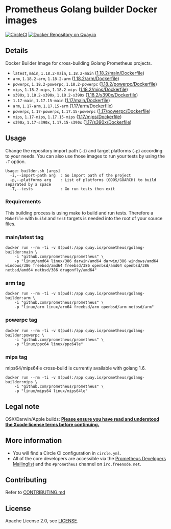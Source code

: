 # Prometheus Golang builder Docker images

[![CircleCI](https://circleci.com/gh/prometheus/golang-builder/tree/master.svg?style=shield)][circleci]
[![Docker Repository on Quay.io](https://quay.io/repository/prometheus/golang-builder/status)][quayio]

## Details

Docker Builder Image for cross-building Golang Prometheus projects.

- `latest`, `main`, `1.18.2-main`, `1.18.2-main` ([1.18.2/main/Dockerfile](1.18.2/main/Dockerfile))
- `arm`, `1.18.2-arm`, `1.18.2-arm` ([1.18.2/arm/Dockerfile](1.18.2/arm/Dockerfile))
- `powerpc`, `1.18.2-powerpc`, `1.18.2-powerpc` ([1.18.2/powerpc/Dockerfile](1.18.2/powerpc/Dockerfile))
- `mips`, `1.18.2-mips`, `1.18.2-mips` ([1.18.2/mips/Dockerfile](1.18.2/mips/Dockerfile))
- `s390x`, `1.18.2-s390x`, `1.18.2-s390x` ([1.18.2/s390x/Dockerfile](1.18.2/s390x/Dockerfile))
- `1.17-main`, `1.17.15-main` ([1.17/main/Dockerfile](1.17/main/Dockerfile))
- `arm`, `1.17-arm`, `1.17.15-arm` ([1.17/arm/Dockerfile](1.17/arm/Dockerfile))
- `powerpc`, `1.17-powerpc`, `1.17.15-powerpc` ([1.17/powerpc/Dockerfile](1.17/powerpc/Dockerfile))
- `mips`, `1.17-mips`, `1.17.15-mips` ([1.17/mips/Dockerfile](1.17/mips/Dockerfile))
- `s390x`, `1.17-s390x`, `1.17.15-s390x` ([1.17/s390x/Dockerfile](1.17/s390x/Dockerfile))

## Usage

Change the repository import path (`-i`) and target platforms (`-p`) according to your needs.
You can also use those images to run your tests by using the `-T` option.

```
Usage: builder.sh [args]
  -i,--import-path arg  : Go import path of the project
  -p,--platforms arg    : List of platforms (GOOS/GOARCH) to build separated by a space
  -T,--tests            : Go run tests then exit
```

### Requirements

This building process is using make to build and run tests.
Therefore a `Makefile` with `build` and `test` targets is needed into the root of your source files.

### main/latest tag

```
docker run --rm -ti -v $(pwd):/app quay.io/prometheus/golang-builder:main \
    -i "github.com/prometheus/prometheus" \
    -p "linux/amd64 linux/386 darwin/amd64 darwin/386 windows/amd64 windows/386 freebsd/amd64 freebsd/386 openbsd/amd64 openbsd/386 netbsd/amd64 netbsd/386 dragonfly/amd64"
```

### arm tag

```
docker run --rm -ti -v $(pwd):/app quay.io/prometheus/golang-builder:arm \
    -i "github.com/prometheus/prometheus" \
    -p "linux/arm linux/arm64 freebsd/arm openbsd/arm netbsd/arm"
```

### powerpc tag

```
docker run --rm -ti -v $(pwd):/app quay.io/prometheus/golang-builder:powerpc \
    -i "github.com/prometheus/prometheus" \
    -p "linux/ppc64 linux/ppc64le"
```

### mips tag

mips64/mips64le cross-build is currently available with golang 1.6.

```
docker run --rm -ti -v $(pwd):/app quay.io/prometheus/golang-builder:mips \
    -i "github.com/prometheus/prometheus" \
    -p "linux/mips64 linux/mips64le"
```

## Legal note

OSX/Darwin/Apple builds:
**[Please ensure you have read and understood the Xcode license
   terms before continuing.](https://www.apple.com/legal/sla/docs/xcode.pdf)**

## More information

  * You will find a Circle CI configuration in `circle.yml`.
  * All of the core developers are accessible via the [Prometheus Developers Mailinglist](https://groups.google.com/forum/?fromgroups#!forum/prometheus-developers) and the `#prometheus` channel on `irc.freenode.net`.

## Contributing

Refer to [CONTRIBUTING.md](CONTRIBUTING.md)

## License

Apache License 2.0, see [LICENSE](LICENSE).

[quayio]: https://quay.io/repository/prometheus/golang-builder
[circleci]: https://circleci.com/gh/prometheus/golang-builder

